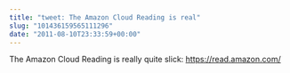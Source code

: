 ```yaml
---
title: "tweet: The Amazon Cloud Reading is real"
slug: "101436159565111296"
date: "2011-08-10T23:33:59+00:00"
---
```

The Amazon Cloud Reading is really quite slick: https://read.amazon.com/